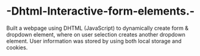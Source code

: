 # -Dhtml-Interactive-form-elements.-
Built a webpage using DHTML (JavaScript) to dynamically create form &amp; dropdown element, where on user selection creates another dropdown element. User information was stored by using both local storage and cookies. 
